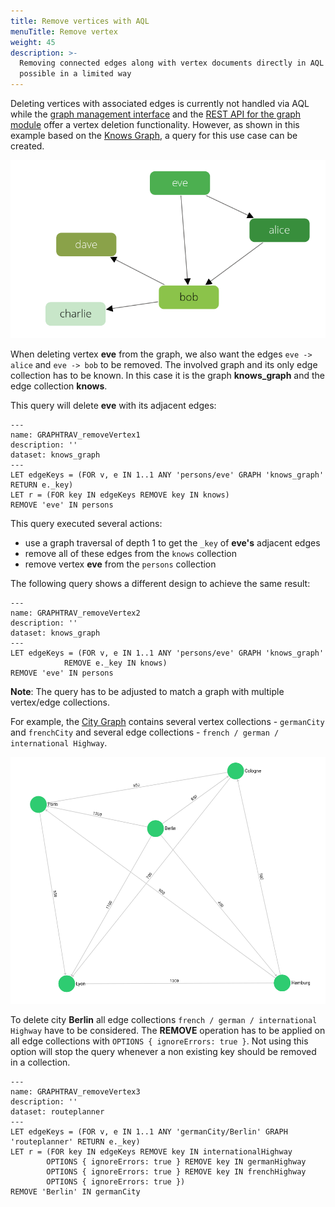 ```yaml
---
title: Remove vertices with AQL
menuTitle: Remove vertex
weight: 45
description: >-
  Removing connected edges along with vertex documents directly in AQL is
  possible in a limited way
---
```

Deleting vertices with associated edges is currently not handled via AQL while 
the [graph management interface](../../graphs/general-graphs/management.md#remove-a-vertex)
and the
[REST API for the graph module](../../develop/http-api/graphs/named-graphs.md#remove-a-vertex)
offer a vertex deletion functionality.
However, as shown in this example based on the
[Knows Graph](../../graphs/example-graphs.md#knows-graph), a query for this 
use case can be created.

![Example Graph](../../../../images/knows_graph.png)

When deleting vertex **eve** from the graph, we also want the edges
`eve -> alice` and `eve -> bob` to be removed.
The involved graph and its only edge collection has to be known. In this case it 
is the graph **knows_graph** and the edge collection **knows**.

This query will delete **eve** with its adjacent edges:

```aql
---
name: GRAPHTRAV_removeVertex1
description: ''
dataset: knows_graph
---
LET edgeKeys = (FOR v, e IN 1..1 ANY 'persons/eve' GRAPH 'knows_graph' RETURN e._key)
LET r = (FOR key IN edgeKeys REMOVE key IN knows) 
REMOVE 'eve' IN persons
```

This query executed several actions:
- use a graph traversal of depth 1 to get the `_key` of **eve's** adjacent edges
- remove all of these edges from the `knows` collection
- remove vertex **eve** from the `persons` collection

The following query shows a different design to achieve the same result:

```aql
---
name: GRAPHTRAV_removeVertex2
description: ''
dataset: knows_graph
---
LET edgeKeys = (FOR v, e IN 1..1 ANY 'persons/eve' GRAPH 'knows_graph'
            REMOVE e._key IN knows)
REMOVE 'eve' IN persons
```

**Note**: The query has to be adjusted to match a graph with multiple vertex/edge collections.

For example, the [City Graph](../../graphs/example-graphs.md#city-graph) 
contains several vertex collections - `germanCity` and `frenchCity` and several 
edge collections -  `french / german / international Highway`.

![Example Graph2](../../../../images/cities_graph.png)

To delete city **Berlin** all edge collections `french / german / international Highway` 
have to be considered. The **REMOVE** operation has to be applied on all edge
collections with `OPTIONS { ignoreErrors: true }`. Not using this option will stop the query
whenever a non existing key should be removed in a collection.

```aql
---
name: GRAPHTRAV_removeVertex3
description: ''
dataset: routeplanner
---
LET edgeKeys = (FOR v, e IN 1..1 ANY 'germanCity/Berlin' GRAPH 'routeplanner' RETURN e._key)
LET r = (FOR key IN edgeKeys REMOVE key IN internationalHighway
        OPTIONS { ignoreErrors: true } REMOVE key IN germanHighway
        OPTIONS { ignoreErrors: true } REMOVE key IN frenchHighway
        OPTIONS { ignoreErrors: true }) 
REMOVE 'Berlin' IN germanCity
```
